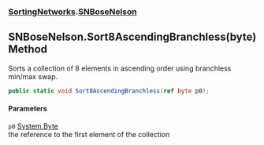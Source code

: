 ### [SortingNetworks](./SortingNetworks.md 'SortingNetworks').[SNBoseNelson](./SortingNetworks-SNBoseNelson.md 'SortingNetworks.SNBoseNelson')
## SNBoseNelson.Sort8AscendingBranchless(byte) Method
Sorts a collection of 8 elements in ascending order using branchless min/max swap.  
```csharp
public static void Sort8AscendingBranchless(ref byte p0);
```
#### Parameters
<a name='SortingNetworks-SNBoseNelson-Sort8AscendingBranchless(byte)-p0'></a>
`p0` [System.Byte](https://docs.microsoft.com/en-us/dotnet/api/System.Byte 'System.Byte')  
the reference to the first element of the collection  
  
